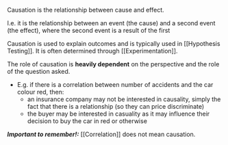 Causation is the relationship between cause and effect. 

I.e. it is the relationship between an event (the cause) and a second event (the effect), where the second event is a result of the first

Causation is used to explain outcomes and is typically used in [[Hypothesis Testing]]. It is often determined through [[Experimentation]]. 

The role of causation is **heavily dependent** on the perspective and the role of the question asked.
- E.g. if there is a correlation between number of accidents and the car colour red, then:
	- an insurance company may not be interested in causality, simply the fact that there is a relationship (so they can price discriminate)
	- the buyer may be interested in casuality as it may influence their decision to buy the car in red or otherwise

***Important to remember!:*** [[Correlation]] does not mean causation.